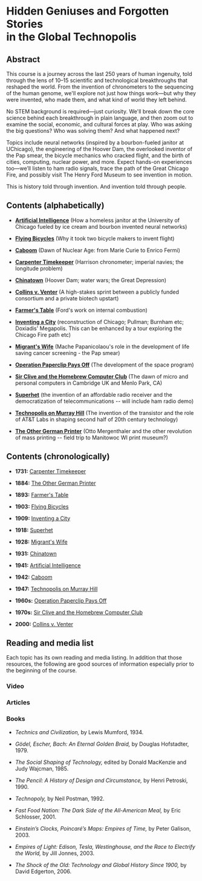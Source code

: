 # Hidden Geniuses and Forgotten Stories<br/>in the Global Technopolis

## Abstract

This course is a journey across the last 250 years of human ingenuity, told through the lens of 10–15 scientific and technological breakthroughs that reshaped the world. From the invention of chronometers to the sequencing of the human genome, we'll explore not just how things work—but why they were invented, who made them, and what kind of world they left behind.

No STEM background is required—just curiosity. We'll break down the core science behind each breakthrough in plain language, and then zoom out to examine the social, economic, and cultural forces at play. Who was asking the big questions? Who was solving them? And what happened next?

Topics include neural networks (inspired by a bourbon-fueled janitor at UChicago), the engineering of the Hoover Dam, the overlooked inventor of the Pap smear, the bicycle mechanics who cracked flight, and the birth of cities, computing, nuclear power, and more. Expect hands-on experiences too—we’ll listen to ham radio signals, trace the path of the Great Chicago Fire, and possibly visit The Henry Ford Museum to see invention in motion.

This is history told through invention. And invention told through people.

## Contents (alphabetically)

* [**Artificial Intelligence**](./topics/ai.md) 
(How a homeless janitor at the University of Chicago fueled by ice cream and bourbon invented neural networks)

* [**Flying Bicycles**](./topics/flying_bicycles.md) 
(Why it took two bicycle makers to invent flight)


* [**Caboom**](./topics/chinatown.md)
(Dawn of Nuclear Age: from Marie Curie to Enrico Fermi)

* [**Carpenter Timekeeper**](./topics/carpenter_timekeeper.md) 
(Harrison chronometer; imperial navies; the longitude problem)

* [**Chinatown**](./topics/chinatown.md) 
(Hoover Dam; water wars; the Great Depression)

* [**Collins v. Venter**](./topics/collins_v_venter.md)
(A high-stakes sprint between a publicly funded consortium and a private biotech upstart)

* [**Farmer's Table**](/topics/farmers_table.md) 
(Ford's work on internal combustion)

* [**Inventing a City**](./topics/inventing_a_city.md) 
(reconstruction of Chicago; Pullman; Burnham etc; Doxiadis' Megapolis. This can be enhanced by a tour exploring the Chicago Fire path etc)

* [**Migrant's Wife**](./topics/migrants_wife.md) 
(Mache Papanicolaou's role in the development of life saving cancer screening - the Pap smear)

* [**Operation Paperclip Pays Off**](./topics/operation_paperclip_pays_off.md)
(The development of the space program)

* [**Sir Clive and the Homebrew Computer Club**](./topics/sir_clive_and_the_hcc.md)
(The dawn of micro and personal computers in Cambridge UK and Menlo Park, CA)

* [**Superhet**](./topics/superhet.md) 
(the invention of an affordable radio receiver and the democratization of telecommunications -- will include ham radio demo)

* [**Technopolis on Murray Hill**](./topics/technopolis_on_murray_hill.md)
(The invention of the transistor and the role of AT&T Labs in shaping second half of 20th century technology)

* [**The Other German Printer**](/topics/the_other_german_printer.md) 
(Otto Mergenthaler and the other revolution of mass printing -- field trip to Manitowoc WI print museum?)


## Contents (chronologically)

* **1731:** [Carpenter Timekeeper](./topics/carpenter_timekeeper.md) 
* **1884:** [The Other German Printer](/topics/the_other_german_printer.md) 
* **1893:** [Farmer's Table](/topics/farmers_table.md) 
* **1903:** [Flying Bicycles](./topics/flying_bicycles.md) 

* **1909:** [Inventing a City](./topics/inventing_a_city.md) 
* **1918:** [Superhet](./topics/superhet.md) 
* **1928:** [Migrant's Wife](./topics/migrants_wife.md) 
* **1931:** [Chinatown](./topics/chinatown.md) 
* **1941:** [Artificial Intelligence](./topics/ai.md) 
* **1942:** [Caboom](./topics/chinatown.md)
* **1947:** [Technopolis on Murray Hill](./topics/technopolis_on_murray_hill.md)
* **1960s:** [Operation Paperclip Pays Off](./topics/operation_paperclip_pays_off.md)
* **1970s:** [Sir Clive and the Homebrew Computer Club](./topics/sir_clive_and_the_hcc.md)
* **2000:** [Collins v. Venter](./topics/collins_v_venter.md)




## Reading and media list

Each topic has its own reading and media listing. In addition that those resources, the following are good sources of information especially prior to the beginning of the course.

### Video

### Articles

### Books

* *Technics and Civilization,* by Lewis Mumford, 1934.

* *Gödel, Escher, Bach: An Eternal Golden Braid,* by Douglas Hofstadter, 1979.

* *The Social Shaping of Technology,* edited by Donald MacKenzie and Judy Wajcman, 1985.

* *The Pencil: A History of Design and Circumstance,* by Henri Petroski, 1990.

* *Technopoly,* by Neil Postman, 1992.

* *Fast Food Nation: The Dark Side of the All-American Meal,* by Eric Schlosser, 2001.

* *Einstein’s Clocks, Poincaré’s Maps: Empires of Time,* by Peter Galison, 2003.

* *Empires of Light: Edison, Tesla, Westinghouse, and the Race to Electrify the World,* by Jill Jonnes, 2003.

* *The Shock of the Old: Technology and Global History Since 1900,* by David Edgerton, 2006.